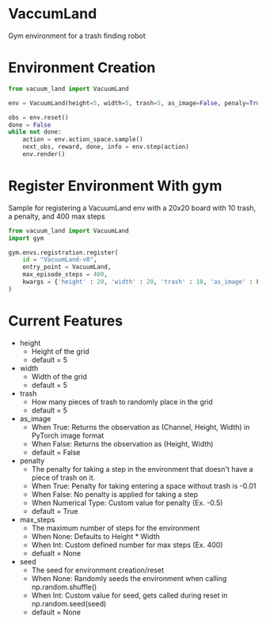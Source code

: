# VaccumLand
Gym environment for a trash finding robot

# Environment Creation
```python
from vacuum_land import VacuumLand

env = VacuumLand(height=5, width=5, trash=5, as_image=False, penaly=True, max_steps=25, seed=0)

obs = env.reset()
done = False
while not done:
    action = env.action_space.sample()
    next_obs, reward, done, info = env.step(action)
    env.render()
```

# Register Environment With gym
Sample for registering a VacuumLand env with a 20x20 board with 10 trash, a penalty, and 400 max steps
```python
from vacuum_land import VacuumLand
import gym

gym.envs.registration.register(
    id = "VacuumLand-v0",
    entry_point = VacuumLand,
    max_episode_steps = 400,
    kwargs = {'height' : 20, 'width' : 20, 'trash' : 10, 'as_image' : False, 'penalty' : True, 'seed' : 0, 'max_steps' : 400}
)
```

# Current Features
- height
    - Height of the grid
    - default = 5
- width
    - Width of the grid
    - default = 5
- trash
    - How many pieces of trash to randomly place in the grid
    - default = 5
- as_image
    - When True: Returns the observation as (Channel, Height, Width) in PyTorch image format
    - When False: Returns the observation as (Height, Width)
    - default = False
- penalty
    - The penalty for taking a step in the environment that doesn't have a piece of trash on it.
    - When True: Penalty for taking entering a space without trash is -0.01
    - When False: No penalty is applied for taking a step
    - When Numerical Type: Custom value for penalty (Ex. -0.5)
    - default = True
- max_steps
    - The maximum number of steps for the environment
    - When None: Defaults to Height * Width
    - When Int: Custom defined number for max steps (Ex. 400)
    - defualt = None
- seed
    - The seed for environment creation/reset
    - When None: Randomly seeds the environment when calling np.random.shuffle()
    - When Int: Custom value for seed, gets called during reset in np.random.seed(seed)
    - default = None
